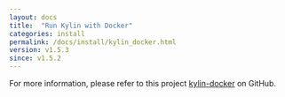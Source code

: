 ```yaml
---
layout: docs
title:  "Run Kylin with Docker"
categories: install
permalink: /docs/install/kylin_docker.html
version: v1.5.3
since: v1.5.2
---
```


For more information, please refer to this project [kylin-docker](https://github.com/Kyligence/kylin-docker/) on GitHub.
